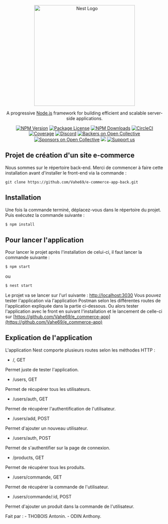 <p align="center">
  <a href="http://nestjs.com/" target="blank"><img src="https://nestjs.com/img/logo_text.svg" width="320" alt="Nest Logo" /></a>
</p>

[circleci-image]: https://img.shields.io/circleci/build/github/nestjs/nest/master?token=abc123def456
[circleci-url]: https://circleci.com/gh/nestjs/nest

  <p align="center">A progressive <a href="http://nodejs.org" target="_blank">Node.js</a> framework for building efficient and scalable server-side applications.</p>
    <p align="center">
<a href="https://www.npmjs.com/~nestjscore" target="_blank"><img src="https://img.shields.io/npm/v/@nestjs/core.svg" alt="NPM Version" /></a>
<a href="https://www.npmjs.com/~nestjscore" target="_blank"><img src="https://img.shields.io/npm/l/@nestjs/core.svg" alt="Package License" /></a>
<a href="https://www.npmjs.com/~nestjscore" target="_blank"><img src="https://img.shields.io/npm/dm/@nestjs/common.svg" alt="NPM Downloads" /></a>
<a href="https://circleci.com/gh/nestjs/nest" target="_blank"><img src="https://img.shields.io/circleci/build/github/nestjs/nest/master" alt="CircleCI" /></a>
<a href="https://coveralls.io/github/nestjs/nest?branch=master" target="_blank"><img src="https://coveralls.io/repos/github/nestjs/nest/badge.svg?branch=master#9" alt="Coverage" /></a>
<a href="https://discord.gg/G7Qnnhy" target="_blank"><img src="https://img.shields.io/badge/discord-online-brightgreen.svg" alt="Discord"/></a>
<a href="https://opencollective.com/nest#backer" target="_blank"><img src="https://opencollective.com/nest/backers/badge.svg" alt="Backers on Open Collective" /></a>
<a href="https://opencollective.com/nest#sponsor" target="_blank"><img src="https://opencollective.com/nest/sponsors/badge.svg" alt="Sponsors on Open Collective" /></a>
  <a href="https://paypal.me/kamilmysliwiec" target="_blank"><img src="https://img.shields.io/badge/Donate-PayPal-ff3f59.svg"/></a>
    <a href="https://opencollective.com/nest#sponsor"  target="_blank"><img src="https://img.shields.io/badge/Support%20us-Open%20Collective-41B883.svg" alt="Support us"></a>
</p>
  <!--[![Backers on Open Collective](https://opencollective.com/nest/backers/badge.svg)](https://opencollective.com/nest#backer)
  [![Sponsors on Open Collective](https://opencollective.com/nest/sponsors/badge.svg)](https://opencollective.com/nest#sponsor)-->

## Projet de création d'un site e-commerce

Nous sommes sur le répertoire back-end. 
Merci de commencer à faire cette installation avant d'installer le front-end via la commande :

```git clone https://github.com/Vahe69/e-commerce-app-back.git```

## Installation

Une fois la commande terminé, déplacez-vous dans le répertoire du projet. Puis exécutez la commande suivante : 

```bash
$ npm install
```

## Pour lancer l'application

Pour lancer le projet après l'installation de celui-ci, il faut lancer la commande suivante :

```bash
$ npm start
```
ou
```bash
$ nest start
```
Le projet va se lancer sur l'url suivante : [http://localhost:3030](http://localhost:3030) Vous pouvez tester l'application via l'application Postman selon les différentes routes de l'application expliquée dans la partie ci-dessous. Ou alors tester l'application avec le front en suivant l'installation et le lancement de celle-ci sur [https://github.com/Vahe69/e_commerce-app](https://github.com/Vahe69/e_commerce-app)


## Explication de l'application

L'application Nest comporte plusieurs routes selon les méthodes HTTP : 

- /, GET

Permet juste de tester l'application.

- /users, GET

Permet de récupérer tous les utilisateurs.

- /users/auth, GET

Permet de récupérer l'authentification de l'utilisateur.

- /users/add, POST

Permet d'ajouter un nouveau utilisateur.

- /users/auth, POST

Permet de s'authentifier sur la page de connexion.

- /products, GET

Permet de récupérer tous les produits.

- /users/commande, GET

Permet de récupérer la commande de l'utilisateur.

- /users/commande/:id, POST

Permet d'ajouter un produit dans la commande de l'utilisateur.

Fait par : - THOBOIS Antonin. - ODIN Anthony.